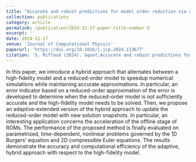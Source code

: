 ```yaml
---
title: "Accurate and robust predictions for model order reduction via an adaptive, hybrid FOM/ROM approach"
collection: publications
category: article
permalink: /publication/2024-12-17-paper-title-number-5
excerpt: ''
date: 2024-12-17
venue: 'Journal of Computational Physics'
paperurl: 'https://doi.org/10.1016/j.jcp.2024.113677'
citation: 'S. Riffaud (2024). &quot;Accurate and robust predictions for model order reduction via an adaptive, hybrid FOM/ROM approach.&quot; <i>Journal of Computational Physics</i>.'
---
```

In this paper, we introduce a hybrid approach that alternates between a high-fidelity model and a reduced-order model to speedup numerical simulations while maintaining accurate approximations. In particular, an error indicator based on a reduced-order approximation of the error is developed to determine when the reduced-order model is not sufficiently accurate and the high-fidelity model needs to be solved. Then, we propose an adaptive-extended version of the hybrid approach to update the reduced-order model with new solution snapshots. In particular, an interesting application concerns the acceleration of the offline stage of ROMs. The performance of the proposed method is finally evaluated on parametrized, time-dependent, nonlinear problems governed by the 1D Burgers' equation and 2D compressible Euler equations. The results demonstrate the accuracy and computational efficiency of the adaptive, hybrid approach with respect to the high-fidelity model.
